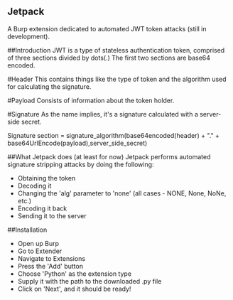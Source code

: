 ## Jetpack
A Burp extension dedicated to automated JWT token attacks (still in development).

##Introduction
JWT is a type of stateless authentication token, comprised of three sections divided by dots(.)
The first two sections are base64 encoded.

#Header
This contains things like the type of token and the algorithm used for calculating the signature.

#Payload
Consists of information about the token holder.

#Signature
As the name implies, it's a signature calculated with a server-side secret.

Signature section = signature_algorithm(base64encoded(header) + "." + base64UrlEncode(payload),server_side_secret)

##What Jetpack does (at least for now)
Jetpack performs automated signature stripping attacks by doing the following:
+ Obtaining the token
+ Decoding it
+ Changing the 'alg' parameter to 'none' (all cases - NONE, None, NoNe, etc.)
+ Encoding it back
+ Sending it to the server

##Installation
+ Open up Burp
+ Go to Extender
+ Navigate to Extensions
+ Press the 'Add' button
+ Choose 'Python' as the extension type
+ Supply it with the path to the downloaded .py file
+ Click on 'Next', and it should be ready!
